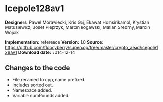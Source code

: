 # Icepole128av1

**Designers:** Paweł Morawiecki, Kris Gaj, Ekawat Homsirikamol, Krystian Matusiewicz, Josef Pieprzyk, Marcin Rogawski, Marian Srebrny, Marcin Wójcik

**Implementation:** reference
**Version:** 1.0
**Source:** https://github.com/floodyberry/supercop/tree/master/crypto_aead/icepole128av1
**Download date:** 2014-12-14

## Changes to the code

* File renamed to cpp, name prefixed.
* Includes sorted out.
* Namespace added.
* Variable numRounds added.
